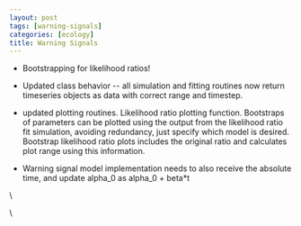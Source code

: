 ```yaml
---
layout: post
tags: [warning-signals]
categories: [ecology]
title: Warning Signals
---
```







 








-   Bootstrapping for likelihood ratios!
-   Updated class behavior -- all simulation and fitting routines now
    return timeseries objects as data with correct range and timestep.
-   updated plotting routines. Likelihood ratio plotting function.
    Bootstraps of parameters can be plotted using the output from the
    likelihood ratio fit simulation, avoiding redundancy, just specify
    which model is desired. Bootstrap likelihood ratio plots includes
    the original ratio and calculates plot range using this information.

-   Warning signal model implementation needs to also receive the
    absolute time, and update alpha\_0 as alpha\_0 + beta\*t

\

\

